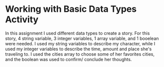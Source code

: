 # Working with Basic Data Types Activity
In this assignment I used different data types to create a story. For this story, 4 string variable, 3 integer variables, 1 array variable, and 1 booelean were needed. I used my string variables to describe my character, while I used my integer variables to describe the time, amount and place she's traveling to. I used the cities array to choose some of her favorites cities, and the boolean was used to confirm/ conclude her thoughts.